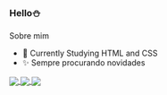 ### Hello⛄

<!--
**mozzysz/mozzysz** is a ✨ _special_ ✨ repository because its `README.md` (this file) appears on your GitHub profile.

Here are some ideas to get you started:

- 🔭 I’m currently working on ...
- 🌱 I’m currently learning ...
- 👯 I’m looking to collaborate on ...
- 🤔 I’m looking for help with ...
- 💬 Ask me about ...
- 📫 How to reach me: ...
- 😄 Pronouns: ...
- ⚡ Fun fact: ...
-->

Sobre mim
- 🌱 Currently Studying HTML and CSS
- ✨ Sempre procurando novidades

<a href="https://twitter.com/Mzzyhd">
  <img align="center" src="https://img.shields.io/badge/Twitter-1DA1F2?style=for-the-badge&logo=twitter&logoColor=white" /> 
</a>

<a href="https://www.instagram.com/mzzyhd/">
  <img align="center" src="https://img.shields.io/badge/Instagram-E4405F?style=for-the-badge&logo=instagram&logoColor=white" /> 
</a>

<a href="https://www.twitch.tv/mozzy4k">
  <img align="center" src="https://img.shields.io/badge/Twitch-9146FF?style=for-the-badge&logo=twitch&logoColor=white" /> 
</a>

